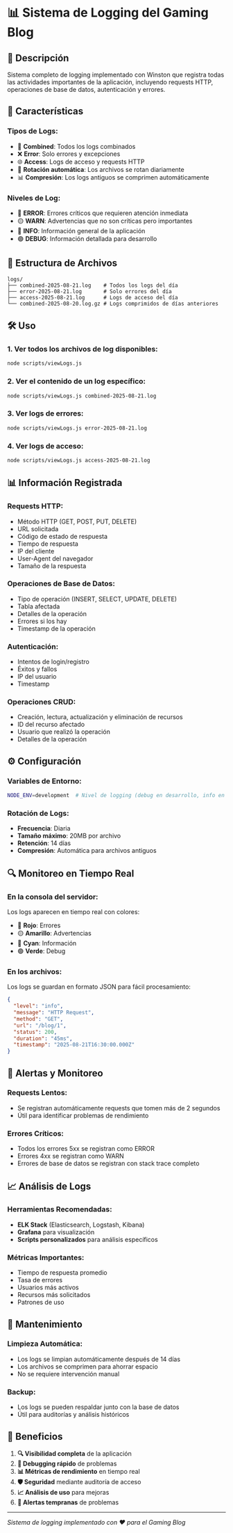 # 📊 Sistema de Logging del Gaming Blog

## 🎯 **Descripción**
Sistema completo de logging implementado con Winston que registra todas las actividades importantes de la aplicación, incluyendo requests HTTP, operaciones de base de datos, autenticación y errores.

## 🚀 **Características**

### **Tipos de Logs:**
- 📝 **Combined**: Todos los logs combinados
- ❌ **Error**: Solo errores y excepciones
- 🌐 **Access**: Logs de acceso y requests HTTP
- 🔄 **Rotación automática**: Los archivos se rotan diariamente
- 📊 **Compresión**: Los logs antiguos se comprimen automáticamente

### **Niveles de Log:**
- 🔴 **ERROR**: Errores críticos que requieren atención inmediata
- 🟡 **WARN**: Advertencias que no son críticas pero importantes
- 🔵 **INFO**: Información general de la aplicación
- 🟢 **DEBUG**: Información detallada para desarrollo

## 📁 **Estructura de Archivos**

```
logs/
├── combined-2025-08-21.log    # Todos los logs del día
├── error-2025-08-21.log       # Solo errores del día
├── access-2025-08-21.log      # Logs de acceso del día
└── combined-2025-08-20.log.gz # Logs comprimidos de días anteriores
```

## 🛠️ **Uso**

### **1. Ver todos los archivos de log disponibles:**
```bash
node scripts/viewLogs.js
```

### **2. Ver el contenido de un log específico:**
```bash
node scripts/viewLogs.js combined-2025-08-21.log
```

### **3. Ver logs de errores:**
```bash
node scripts/viewLogs.js error-2025-08-21.log
```

### **4. Ver logs de acceso:**
```bash
node scripts/viewLogs.js access-2025-08-21.log
```

## 📊 **Información Registrada**

### **Requests HTTP:**
- Método HTTP (GET, POST, PUT, DELETE)
- URL solicitada
- Código de estado de respuesta
- Tiempo de respuesta
- IP del cliente
- User-Agent del navegador
- Tamaño de la respuesta

### **Operaciones de Base de Datos:**
- Tipo de operación (INSERT, SELECT, UPDATE, DELETE)
- Tabla afectada
- Detalles de la operación
- Errores si los hay
- Timestamp de la operación

### **Autenticación:**
- Intentos de login/registro
- Éxitos y fallos
- IP del usuario
- Timestamp

### **Operaciones CRUD:**
- Creación, lectura, actualización y eliminación de recursos
- ID del recurso afectado
- Usuario que realizó la operación
- Detalles de la operación

## ⚙️ **Configuración**

### **Variables de Entorno:**
```bash
NODE_ENV=development  # Nivel de logging (debug en desarrollo, info en producción)
```

### **Rotación de Logs:**
- **Frecuencia**: Diaria
- **Tamaño máximo**: 20MB por archivo
- **Retención**: 14 días
- **Compresión**: Automática para archivos antiguos

## 🔍 **Monitoreo en Tiempo Real**

### **En la consola del servidor:**
Los logs aparecen en tiempo real con colores:
- 🔴 **Rojo**: Errores
- 🟡 **Amarillo**: Advertencias
- 🔵 **Cyan**: Información
- 🟢 **Verde**: Debug

### **En los archivos:**
Los logs se guardan en formato JSON para fácil procesamiento:
```json
{
  "level": "info",
  "message": "HTTP Request",
  "method": "GET",
  "url": "/blog/1",
  "status": 200,
  "duration": "45ms",
  "timestamp": "2025-08-21T16:30:00.000Z"
}
```

## 🚨 **Alertas y Monitoreo**

### **Requests Lentos:**
- Se registran automáticamente requests que tomen más de 2 segundos
- Útil para identificar problemas de rendimiento

### **Errores Críticos:**
- Todos los errores 5xx se registran como ERROR
- Errores 4xx se registran como WARN
- Errores de base de datos se registran con stack trace completo

## 📈 **Análisis de Logs**

### **Herramientas Recomendadas:**
- **ELK Stack** (Elasticsearch, Logstash, Kibana)
- **Grafana** para visualización
- **Scripts personalizados** para análisis específicos

### **Métricas Importantes:**
- Tiempo de respuesta promedio
- Tasa de errores
- Usuarios más activos
- Recursos más solicitados
- Patrones de uso

## 🔧 **Mantenimiento**

### **Limpieza Automática:**
- Los logs se limpian automáticamente después de 14 días
- Los archivos se comprimen para ahorrar espacio
- No se requiere intervención manual

### **Backup:**
- Los logs se pueden respaldar junto con la base de datos
- Útil para auditorías y análisis históricos

## 🎉 **Beneficios**

1. **🔍 Visibilidad completa** de la aplicación
2. **🐛 Debugging rápido** de problemas
3. **📊 Métricas de rendimiento** en tiempo real
4. **🛡️ Seguridad** mediante auditoría de acceso
5. **📈 Análisis de uso** para mejoras
6. **🚨 Alertas tempranas** de problemas

---

*Sistema de logging implementado con ❤️ para el Gaming Blog*
